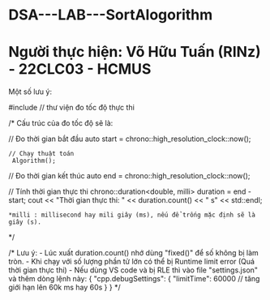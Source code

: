# DSA---LAB---SortAlogorithm
# Người thực hiện: Võ Hữu Tuấn (RINz) - 22CLC03 - HCMUS
Một số lưu ý:

#include <chrono> // thư viện đo tốc độ thực thi

/* Cấu trúc của đo tốc độ sẽ là:

 // Đo thời gian bắt đầu
    auto start = chrono::high_resolution_clock::now();

    // Chạy thuật toán
     Algorithm();

 // Đo thời gian kết thúc
    auto end = chrono::high_resolution_clock::now();

 // Tính thời gian thực thi
    chrono::duration<double, milli> duration = end - start;
    cout << "Thời gian thực thi: " << duration.count() << " s" << std::endl;

    *milli : millisecond hay mili giây (ms), nếu để trống mặc định sẽ là giây (s).

*/

/* 
  Lưu ý: 
      - Lúc xuất duration.count() nhớ dùng "fixed()" để số không bị làm tròn.
      - Khi chạy với số lượng phần tử lớn có thể bị Runtime limit error (Quá thời gian thực thi)
      - Nếu dùng VS code và bị RLE thì vào file "settings.json" và thêm dòng lệnh này:
        {
            "cpp.debugSettings": {
             "limitTime": 60000 // tăng giới hạn lên 60k ms hay 60s
           }
        }
*/
